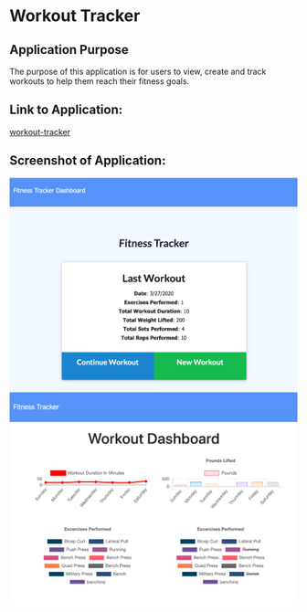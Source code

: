 # Workout Tracker

## Application Purpose
The purpose of this application is for users to view, create and track workouts to help them reach their fitness goals.

## Link to Application:
[workout-tracker](https://fitness-workout-track.herokuapp.com/)

## Screenshot of Application:
![screenshot](/public/screenshot2.png)
![screenshot](/public/screenshot.png)
